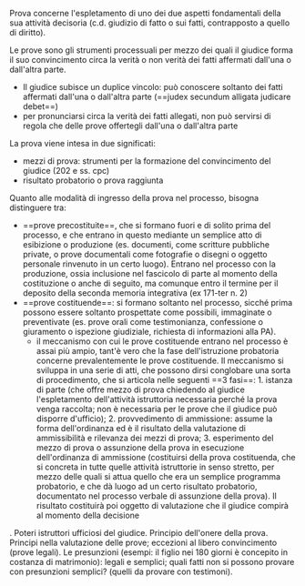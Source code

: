 Prova concerne l'espletamento di uno dei due aspetti fondamentali della sua attività decisoria (c.d. giudizio di fatto o sui fatti, contrapposto a quello di diritto).

Le prove sono gli strumenti processuali per mezzo dei quali il giudice forma il suo convincimento circa la verità o non verità dei fatti affermati dall'una o dall'altra parte.
- Il giudice subisce un duplice vincolo: può conoscere soltanto dei fatti affermati dall'una o dall'altra parte (==judex secundum alligata judicare debet==)
- per pronunciarsi circa la verità dei fatti allegati, non può servirsi di regola che delle prove offertegli dall'una o dall'altra parte

La prova viene intesa in due significati:
- mezzi di prova: strumenti per la formazione del convincimento del giudice (202 e ss. cpc)
- risultato probatorio o prova raggiunta

Quanto alle modalità di ingresso della prova nel processo, bisogna distinguere tra:
- ==prove precostituite==, che si formano fuori e di solito prima del processo, e che entrano in questo mediante un semplice atto di esibizione  o produzione (es. documenti, come scritture pubbliche private, o prove documentali come fotografie o disegni o oggetto personale rinvenuto in un certo luogo). Entrano nel processo con la produzione, ossia inclusione nel fascicolo di parte al momento della costituzione o anche di seguito, ma comunque entro il termine per il deposito della seconda memoria integrativa (ex 171-ter n. 2)
- ==prove costituende==: si formano soltanto nel processo, sicché prima possono essere soltanto prospettate come possibili, immaginate o preventivate (es. prove orali come testimonianza, confessione o giuramento o ispezione giudiziale, richiesta di informazioni alla PA). 
	- il meccanismo con cui le prove costituende entrano nel processo è assai più ampio, tant'è vero che la fase dell'istruzione probatoria concerne prevalentemente le prove costituende. Il meccanismo si sviluppa in una serie di atti, che possono dirsi conglobare una sorta di procedimento, che si articola nelle seguenti ==3 fasi==: 1. istanza di parte (che offre mezzo di prova chiedendo al giudice l'espletamento dell'attività istruttoria necessaria perché la prova venga raccolta; non è necessaria per le prove che il giudice può disporre d'ufficio); 2. provvedimento di ammissione: assume la forma dell'ordinanza ed è il risultato della valutazione di ammissibilità e rilevanza dei mezzi di prova; 3. esperimento del mezzo di prova o assunzione della prova in esecuzione dell'ordinanza di ammissione (costituirsi della prova costituenda, che si concreta in tutte quelle attività istruttorie in senso stretto, per mezzo delle quali si attua quello che era un semplice programma probatorio, e che dà luogo ad un certo risultato probatorio, documentato nel processo verbale di assunzione della prova). Il risultato costituirà poi oggetto di valutazione che il giudice compirà al momento della decisione 

. Poteri istruttori ufficiosi del giudice. Principio dell'onere della prova. Principi nella valutazione delle prove; eccezioni al libero convincimento (prove legali). Le presunzioni (esempi: il figlio nei 180 giorni è concepito in costanza di matrimonio): legali e semplici; quali fatti non si possono provare con presunzioni semplici? (quelli da provare con testimoni). 

